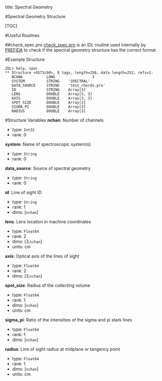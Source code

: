 title: Spectral Geometry

#Spectral Geometry Structure

[TOC]

#Useful Routines

##check_spec.pro
[check_spec.pro](|url|/sourcefile/check_spec.pro.html) is an IDL routine used internally by [PREFIDA](|url|/sourcefile/prefida.pro.html) to check if the spectral geometry structure has the correct format.

#Example Structure
```
IDL> help, spec
** Structure <4571cb8>, 8 tags, length=256, data length=252, refs=1:
   NCHAN           LONG                 3
   SYSTEM          STRING    'SPECTRAL'
   DATA_SOURCE     STRING    'test_chords.pro'
   ID              STRING    Array[3]
   LENS            DOUBLE    Array[3, 3]
   AXIS            DOUBLE    Array[3, 3]
   SPOT_SIZE       DOUBLE    Array[3]
   SIGMA_PI        DOUBLE    Array[3]
   RADIUS          DOUBLE    Array[3]
```

#Structure Variables
**nchan**: Number of channels

* type: `Int32`
* rank: 0

**system**: Name of spectroscopic system(s)

* type: `String`
* rank: 0 

**data_source**: Source of spectral geometry

* type: `String`
* rank: 0

**id**: Line of sight ID

* type: `String`
* rank: 1
* dims: [`nchan`]

**lens**: Lens location in machine coordinates

* type: `Float64`
* rank: 2
* dims: [3,`nchan`]
* units: cm

**axis**: Optical axis of the lines of sight

* type: `Float64`
* rank: 2
* dims: [3,`nchan`]

**spot_size**: Radius of the collecting volume

* type: `Float64`
* rank: 1
* dims: [`nchan`]
* units: cm

**sigma_pi**: Ratio of the intensities of the sigma and pi stark lines

* type: `Float64`
* rank: 1
* dims: [`nchan`]

**radius**: Line of sight radius at midplane or tangency point

* type: `Float64`
* rank: 1
* dims: [`nchan`]
* units: cm

